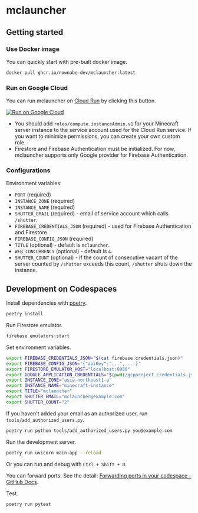 # mclauncher

## Getting started

### Use Docker image

You can quickly start with pre-built docker image.

```bash
docker pull ghcr.io/nownabe-dev/mclauncher:latest
```

### Run on Google Cloud

You can run mclauncher on [Cloud Run](https://cloud.google.com/run) by clicking this button.

[![Run on Google Cloud](https://deploy.cloud.run/button.svg)](https://deploy.cloud.run)

* You should add `roles/compute.instanceAdmin.v1` for your Minecraft server instance to the service account used for the Cloud Run service. If you want to minimize permissions, you can create your own custom role.
* Firestore and Firebase Authentication must be initialized. For now, mclauncher supports only Google provider for Firebase Authentication.

### Configurations

Environment variables:

* `PORT` (required)
* `INSTANCE_ZONE` (required)
* `INSTANCE_NAME` (required)
* `SHUTTER_EMAIL` (required) - email of service account which calls `/shutter`.
* `FIREBASE_CREDENTIALS_JSON` (required) - used for Firebase Authentication and Firestore.
* `FIREBASE_CONFIG_JSON` (required)
* `TITLE` (optional) - default is `mclauncher`.
* `WEB_CONCURRENCY` (optional) - default is `4`.
* `SHUTTER_COUNT` (optional) - If the count of consecutive vacant of the server counted by `/shutter` exceeds this count, `/shutter` shuts down the instance.

## Development on Codespaces

Install dependencies with [poetry](https://python-poetry.org/).

```bash
poetry install
```

Run Firestore emulator.

```bash
firebase emulators:start
```

Set environment variables.

```bash
export FIREBASE_CREDENTIALS_JSON="$(cat firebase.credentials.json)"
export FIREBASE_CONFIG_JSON='{"apiKey":"...", ...}'
export FIRESTORE_EMULATOR_HOST="localhost:8080"
export GOOGLE_APPLICATION_CREDENTIALS="$(pwd)/gcpproject.credentials.json"
export INSTANCE_ZONE="asia-northeast1-a"
export INSTANCE_NAME="minecraft-instance"
export TITLE="mclauncher"
export SHUTTER_EMAIL="mclauncher@example.com"
export SHUTTER_COUNT="2"
```

If you haven't added your email as an authorized user, run `tools/add_authorized_users.py`.

```bash
poetry run python tools/add_authorized_users.py you@example.com
```

Run the development server.

```bash
poetry run uvicorn main:app --reload
```

Or you can run and debug with `Ctrl + Shift + D`.

You can forward ports. See the detail: [Forwarding ports in your codespace - GitHub Docs](https://docs.github.com/en/codespaces/developing-in-codespaces/forwarding-ports-in-your-codespace).

Test.

```bash
poetry run pytest
```
